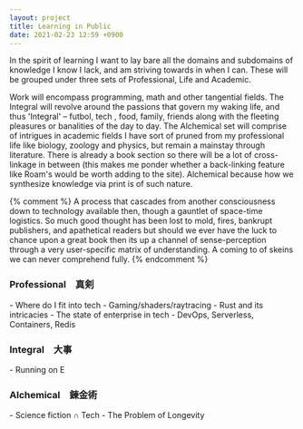 ```yaml
---
layout: project
title: Learning in Public
date: 2021-02-23 12:59 +0900
---
```

In the spirit of learning I want to lay bare all the domains and subdomains of knowledge I know I lack, and am striving towards in when I can. These will be grouped under three sets of Professional, Life and Academic.

Work will encompass programming, math and other tangential fields. The Integral will revolve around the passions that govern my waking life, and thus 'Integral' – futbol, tech , food, family, friends along with the fleeting pleasures or banalities of the day to day. The Alchemical set will comprise of intrigues in academic fields I have sort of pruned from my professional life like biology, zoology and physics, but remain a mainstay through literature. There is already a book section so there will be a lot of cross-linkage in between (this makes me ponder whether a back-linking feature like Roam's would be worth adding to the site). Alchemical because how we synthesize knowledge via print is of such nature. 

{% comment %} 
A process that cascades from another consciousness down to technology available then, though a gauntlet of space-time logistics. So much good thought has been lost to mold, fires, bankrupt publishers, and apathetical readers but should we ever have the luck to chance upon a great book then its up a channel of sense-perception through a very user-specific matrix of understanding. A coming to of skeins we can never comprehend fully.
{% endcomment %}


<h3>Professional　真剣</h3>
- Where do I fit into tech
- Gaming/shaders/raytracing
- Rust and its intricacies
- The state of enterprise in tech
- DevOps, Serverless, Containers, Redis

<h3>Integral　大事</h3>
- Running on E

<h3>Alchemical　錬金術</h3>
- Science fiction ∩ Tech
- The Problem of Longevity